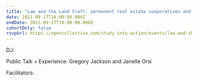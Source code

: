 ```yaml
---
title: "Law and the Land Craft: permanent real estate cooperatives and the arts"
date: 2021-09-17T16:00:00.000Z
endDate: 2021-09-17T18:00:00.000Z
cohortOnly: false
rsvpUrl: https://opencollective.com/study-into-action/events/law-and-the-land-craft-e76d717a
---
```


DJ:

Public Talk + Experience: Gregory Jackson and Janelle Orsi

Facilitators:
